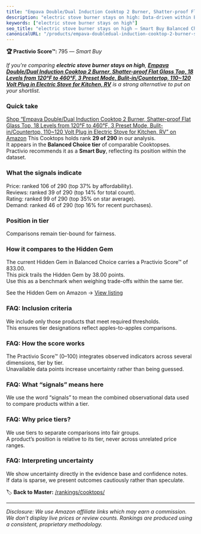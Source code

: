 ```yaml
---
title: "Empava Double/Dual Induction Cooktop 2 Burner, Shatter-proof Flat Glass Top, 18 Levels from 120°F to 460°F, 3 Preset Mode, Bulit-in/Countertop, 110~120 Volt Plug in Electric Stove for Kitchen, RV"
description: "electric stove burner stays on high: Data-driven within Balanced Choice ranking using the Practivio Score™. Positioned by quality, value, demand, findability,…"
keywords: ["electric stove burner stays on high"]
seo_title: "electric stove burner stays on high — Smart Buy Balanced Choice (2025)"
canonicalURL: "/products/empava-doubledual-induction-cooktop-2-burner-shatter-proof-flat-glass-top-18-levels-from-120f-to-460f-3-preset-mode-bulit-incountertop-110120-volt-plug-in-electric-stove-for-kitchen-rv-B0D3QFZC1S/"
---
```


**🏆 Practivio Score™:** 795 — _Smart Buy_


*If you're comparing **electric stove burner stays on high**, **[Empava Double/Dual Induction Cooktop 2 Burner, Shatter-proof Flat Glass Top, 18 Levels from 120°F to 460°F, 3 Preset Mode, Bulit-in/Countertop, 110~120 Volt Plug in Electric Stove for Kitchen, RV](https://www.amazon.com/dp/B0D3QFZC1S?tag=practivio-20)** is a strong alternative to put on your shortlist.*
### Quick take
[Shop “Empava Double/Dual Induction Cooktop 2 Burner, Shatter-proof Flat Glass Top, 18 Levels from 120°F to 460°F, 3 Preset Mode, Bulit-in/Countertop, 110~120 Volt Plug in Electric Stove for Kitchen, RV” on Amazon](https://www.amazon.com/dp/B0D3QFZC1S?tag=practivio-20)
This Cooktops holds rank **29 of 290** in our analysis.  
It appears in the **Balanced Choice tier** of comparable Cooktopses.  
Practivio recommends it as a **Smart Buy**, reflecting its position within the dataset.

### What the signals indicate
Price: ranked 106 of 290 (top 37% by affordability).  
Reviews: ranked 39 of 290 (top 14% for total count).  
Rating: ranked 99 of 290 (top 35% on star average).  
Demand: ranked 46 of 290 (top 16% for recent purchases).

### Position in tier
Comparisons remain tier-bound for fairness.

### How it compares to the Hidden Gem
The current Hidden Gem in Balanced Choice carries a Practivio Score™ of 833.00.  
This pick trails the Hidden Gem by 38.00 points.  
Use this as a benchmark when weighing trade-offs within the same tier.  

See the Hidden Gem on Amazon → [View listing](https://www.amazon.com/dp/B07GB149V7?tag=practivio-20)

### FAQ: Inclusion criteria
We include only those products that meet required thresholds.  
This ensures tier designations reflect apples-to-apples comparisons.

### FAQ: How the score works
The Practivio Score™ (0–100) integrates observed indicators across several dimensions, tier by tier.  
Unavailable data points increase uncertainty rather than being guessed.

### FAQ: What “signals” means here
We use the word “signals” to mean the combined observational data used to compare products within a tier.

### FAQ: Why price tiers?
We use tiers to separate comparisons into fair groups.  
A product’s position is relative to its tier, never across unrelated price ranges.

### FAQ: Interpreting uncertainty
We show uncertainty directly in the evidence base and confidence notes.  
If data is sparse, we present outcomes cautiously rather than speculate.


🏷️ **Back to Master:** [/rankings/cooktops/](/rankings/cooktops/)

---
_Disclosure: We use Amazon affiliate links which may earn a commission. We don’t display live prices or review counts. Rankings are produced using a consistent, proprietary methodology._
